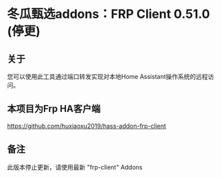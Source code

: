# 冬瓜甄选addons：FRP Client 0.51.0 (停更)

## 关于

您可以使用此工具通过端口转发实现对本地Home Assistant操作系统的远程访问。

## 本项目为Frp HA客户端

https://github.com/huxiaoxu2019/hass-addon-frp-client

## 备注

此版本停止更新，请使用最新 "frp-client" Addons
